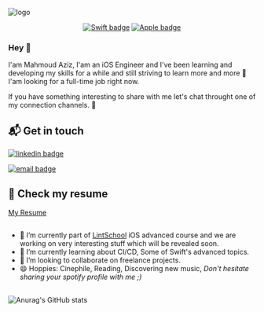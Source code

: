 ![logo](https://res.cloudinary.com/dgkreem5e/image/upload/v1630172539/logo/Screen_Shot_2021-08-28_at_7.38.01_PM_sx5em2.png)


<div align="center">
  
[![Swift badge](https://img.shields.io/badge/Swift-FAC151.svg?logo=Swift&logoWidth=20)](#)
[![Apple badge](https://img.shields.io/badge/Apple-FAC151.svg?logo=Apple&logoWidth=20)](#)
  
</div>

### Hey 👋

I'am Mahmoud Aziz, I'am an iOS Engineer and I've been learning and developing my skills for a while and still striving to learn more and more :star_struck:  I'am looking for a full-time job right now.

If you have something interesting to share with me let's chat throught one of my connection channels. :call_me_hand:

## 📬 Get in touch

[![linkedin badge](https://img.shields.io/badge/MahmoudAziz-FAC151.svg?logo=linkedin&logoWidth=20)](https://www.linkedin.com/in/mahmoud-mohamed-aziz/)

[![email badge](https://img.shields.io/badge/mahmoudmohammedaziz@gmail.com-FAC151.svg?logo=google&logoWidth=20)](#)

## :bookmark_tabs: Check my resume 

[My Resume](https://drive.google.com/file/d/1J7P0DpAaGkU4MIVy_sE3kDYm8mbTWdVP/view?usp=sharing)

##
- 🔭 I’m currently part of [LintSchool](https://www.lintschool.com/ios-track)
 iOS advanced course and we are working on very interesting stuff which will be revealed soon.
- 🌱 I’m currently learning about CI/CD, Some of Swift's advanced topics. 
- 👯 I’m looking to collaborate on freelance projects.
- 😄 Hoppies: Cinephile, Reading, Discovering new music, *Don't hesitate sharing your spotify profile with me ;)*

##

![Anurag's GitHub stats](https://github-readme-stats.vercel.app/api?username=Mahmoud-Aziz&show_icons=true&theme=gruvbox&hide_rank=true)






 
<!--
**Mahmoud-Aziz/Mahmoud-Aziz** is a ✨ _special_ ✨ repository because its `README.md` (this file) appears on your GitHub profile.

Here are some ideas to get you started:

- 🔭 I’m currently working on ...
- 🌱 I’m currently learning ...
- 👯 I’m looking to collaborate on ...
- 🤔 I’m looking for help with ...
- 💬 Ask me about ...
- 📫 How to reach me: ...
- 😄 Pronouns: ...
- ⚡ Fun fact: ...
-->

